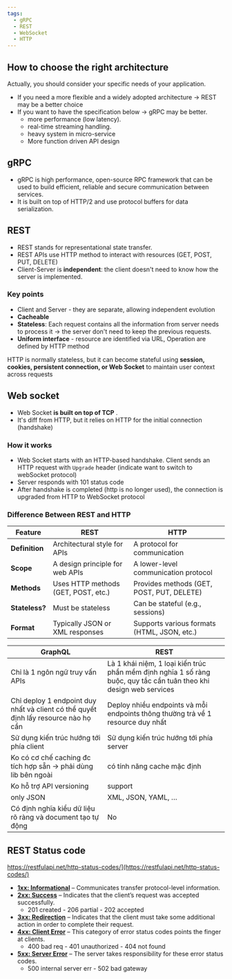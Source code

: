 ```yaml
---
tags:
  - gRPC
  - REST
  - WebSocket
  - HTTP
---
```


## How to choose the right architecture
Actually, you should consider your specific needs of your application.
- If you need a more flexible and a widely adopted architecture -> REST may be a better choice
- If you want to have the specification below -> gRPC may be better.
	- more performance (low latency).
	- real-time streaming handling. 
	- heavy system in micro-service 
	- More function driven API design

## gRPC
- gRPC is high performance, open-source RPC framework that can be used to build efficient, reliable and secure communication between services.
- It is built on top of HTTP/2 and use protocol buffers for data serialization.

## REST
- REST stands for representational state transfer.
- REST APIs use HTTP method to interact with resources (GET, POST, PUT, DELETE)
- Client-Server is **independent**: the client doesn't need to know how the server is implemented.
### Key points
- Client and Server - they are separate, allowing independent evolution
- **Cacheable**
- **Stateless**: Each request contains all the information from server needs to process it -> the server don't need to keep the previous requests.
- **Uniform interface** - resource are identified via URL, Operation are defined by HTTP method

HTTP is normally stateless, but it can become stateful using **session, cookies, persistent connection, or Web Socket** to maintain user context across requests

## Web socket
- Web Socket **is built on top of TCP** .
- It's diff from HTTP, but it relies on HTTP for the initial connection (handshake)

### How it works
- Web Socket starts with an HTTP-based handshake. Client sends an HTTP request with `Upgrade` header (indicate want to switch to webSocket protocol)
- Server responds with 101 status code
- After handshake is completed (http is no longer used), the connection is upgraded from HTTP to WebSocket protocol

### **Difference Between REST and HTTP**

| Feature        | REST                                | HTTP                                        |
| -------------- | ----------------------------------- | ------------------------------------------- |
| **Definition** | Architectural style for APIs        | A protocol for communication                |
| **Scope**      | A design principle for web APIs     | A lower-level communication protocol        |
| **Methods**    | Uses HTTP methods (GET, POST, etc.) | Provides methods (GET, POST, PUT, DELETE)   |
| **Stateless?** | Must be stateless                   | Can be stateful (e.g., sessions)            |
| **Format**     | Typically JSON or XML responses     | Supports various formats (HTML, JSON, etc.) |

|GraphQL|REST|
|---|---|
|Chỉ là 1 ngôn ngữ truy vấn APIs|Là 1 khái niệm, 1 loại kiến trúc phần mềm định nghĩa 1 số ràng buộc, quy tắc cần tuân theo khi design web services|
|Chỉ deploy 1 endpoint duy nhất và client có thể quyết định lấy resource nào họ cần|Deploy nhiều endpoints và mỗi endpoints thông thường trả về 1 resource duy nhất|
|Sử dụng kiến trúc hướng tới phía client|Sử dụng kiến trúc hướng tới phía server|
|Ko có cơ chế caching đc tích hợp sẵn → phải dùng lib bên ngoài|có tính năng cache mặc định|
|Ko hỗ trợ API versioning|support|
|only JSON|XML, JSON, YAML, …|
|Có định nghĩa kiểu dữ liệu rõ ràng và document tạo tự động|No|

## REST Status code
https://restfulapi.net/http-status-codes/](https://restfulapi.net/http-status-codes/)

- **[1xx: Informational](https://restfulapi.net/http-status-codes/#1xx)** – Communicates transfer protocol-level information.
- **[2xx: Success](https://restfulapi.net/http-status-codes/#2xx)** – Indicates that the client’s request was accepted successfully.
    - 201 created - 206 partial - 202 accepted
- **[3xx: Redirection](https://restfulapi.net/http-status-codes/#3xx)** – Indicates that the client must take some additional action in order to complete their request.
- **[4xx: Client Error](https://restfulapi.net/http-status-codes/#4xx)** – This category of error status codes points the finger at clients.
    - 400 bad req - 401 unauthorized - 404 not found
- **[5xx: Server Error](https://restfulapi.net/http-status-codes/#5xx)** – The server takes responsibility for these error status codes.
    - 500 internal server err - 502 bad gateway